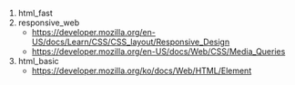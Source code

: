 1. html_fast
2. responsive_web
    - https://developer.mozilla.org/en-US/docs/Learn/CSS/CSS_layout/Responsive_Design
    - https://developer.mozilla.org/en-US/docs/Web/CSS/Media_Queries
3. html_basic
    - https://developer.mozilla.org/ko/docs/Web/HTML/Element